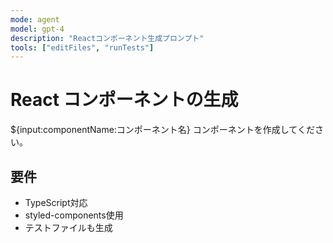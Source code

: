 ```yaml
---
mode: agent
model: gpt-4
description: "Reactコンポーネント生成プロンプト"
tools: ["editFiles", "runTests"]
---
```


# React コンポーネントの生成

${input:componentName:コンポーネント名} コンポーネントを作成してください。

## 要件
- TypeScript対応
- styled-components使用
- テストファイルも生成
